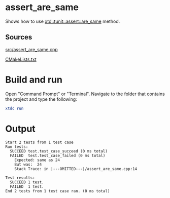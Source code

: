 # assert_are_same

Shows how to use [xtd::tunit::assert::are_same](../../../../src/xtd.tunit/include/xtd/assert.h) method.

## Sources

[src/assert_are_same.cpp](src/assert_are_same.cpp)

[CMakeLists.txt](CMakeLists.txt)

# Build and run

Open "Command Prompt" or "Terminal". Navigate to the folder that contains the project and type the following:

```cmake
xtdc run
```

# Output

```
Start 2 tests from 1 test case
Run tests:
  SUCCEED test.test_case_succeed (0 ms total)
  FAILED  test.test_case_failed (0 ms total)
    Expected: same as 24
    But was:  24
    Stack Trace: in |---OMITTED---|/assert_are_same.cpp:14

Test results:
  SUCCEED 1 test.
  FAILED  1 test.
End 2 tests from 1 test case ran. (0 ms total)
```
